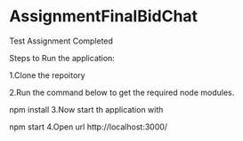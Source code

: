 # AssignmentFinalBidChat

Test Assignment Completed

Steps to Run the application:

1.Clone the repoitory

2.Run the command below to get the required node modules.

npm install
3.Now start th application with

npm start
4.Open url http://localhost:3000/
